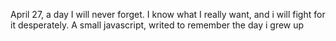 April 27, a day I will never forget. I know what I really want, and i will fight for it desperately. A small javascript, writed to remember the day i grew up
